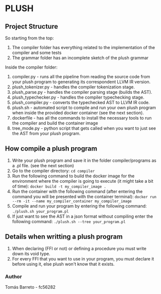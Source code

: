 # PLUSH

## Project Structure

So starting from the top:

1. The compiler folder has everything related to the implementation of the compiler and some tests
2. The grammar folder has an incomplete sketch of the plush grammar

Inside the compiler folder:
1. compiler.py - runs all the pipeline from reading the source code from your plush program to generating its correspondent LLVM IR version.
2. plush_tokenizer.py - handles the compiler tokenization stage.
3. plush_parse.py - handles the compiler parsing stage (builds the AST).
4. plush_typechecker.py - handles the compiler typechecking stage.
5. plush_compiler.py - converts the typechecked AST to LLVM IR code.
6. plush.sh - automated script to compile and run your own plush program when inside the provided docker container (see the next section).
7. dockerfile - has all the commands to install the necessary tools to run the compiler and build the container image
8. tree_mode.py - python script that gets called when you want to just see the AST from your plush program.

## How compile a plush program

1. Write your plush program and save it in the folder compiler/programs as a .pl file. (see the next section)
2. Go to the compiler directory: `cd compiler`
3. Run the following command to build the docker image for the environment where the compiler is going to execute (it might take a bit of time): `docker build -t my_compiler_image .`
4. Run the container with the following command (after entering the command you will be presented with the container terminal): `docker run --rm -it --name my_compiler_container my_compiler_image`
5. Compile and run your program by entering the following command: `./plush.sh your_program.pl`
6. If just want to see the AST in a json format without compiling enter the following command: `./plush.sh --tree your_program.pl`


## Details when writting a plush program

1. When declaring (FFI or not) or defining a procedure you must write down its void type.
2. For every FFI that you want to use in your program, you must declare it before using it, else plush won't know that it exists.

### Author

Tomás Barreto - fc56282
